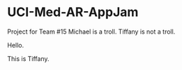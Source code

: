# UCI-Med-AR-AppJam
Project for Team #15
Michael is a troll.
Tiffany is not a troll.

Hello.

This is Tiffany.
